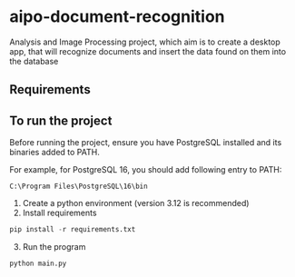 # aipo-document-recognition

Analysis and Image Processing project, which aim is to create a desktop app, that will recognize documents and insert the data found on them into the database

## Requirements

## To run the project

Before running the project, ensure you have PostgreSQL installed and its binaries added to PATH.

For example, for PostgreSQL 16, you should add following entry to PATH:

```
C:\Program Files\PostgreSQL\16\bin
```

1. Create a python environment (version 3.12 is recommended)
2. Install requirements

```py
pip install -r requirements.txt
```

3. Run the program

```py
python main.py
```
